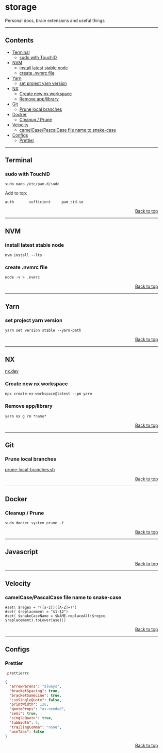 # storage
Personal docs, brain extensions and useful things
___

## Contents
* [Terminal](#terminal)
  * [sudo with TouchID](#sudo-with-touchid)
* [NVM](#nvm)
  * [install latest stable node](#install-latest-stable-node)
  * [create .nvmrc file](#create-nvmrc-file)
* [Yarn](#yarn)
  * [set project yarn version](#set-project-yarn-version)
* [NX](#nx)
  * [Create new nx workspace](#create-new-nx-workspace)
  * [Remove app/library](#remove-applibrary)
* [Git](#git)
  * [Prune local branches](scripts/sh/prune-local-branches.sh)
* [Docker](#docker)
  * [Cleanup / Prune](#cleanup--prune)
* [Velocity](#velocity)
  * [camelCase/PascalCase file name to snake-case](#camelcasepascalcase-file-name-to-snake-case)
* [Configs](#configs)
  * [Prettier](#prettier)

___

## Terminal

### sudo with TouchID
```shell
sudo nano /etc/pam.d/sudo
```

Add to top:
```
auth       sufficient     pam_tid.so
```

<div align="right">
  
  [Back to top](#storage)
  
</div>

___

## NVM

### install latest stable node
```shell
nvm install --lts
```

### create .nvmrc file
```shell
node -v > .nvmrc
```

<div align="right">
  
  [Back to top](#storage)
  
</div>

___

## Yarn

### set project yarn version
```shell
yarn set version stable --yarn-path
```

<div align="right">
  
  [Back to top](#storage)
  
</div>

___

## NX
[nx.dev](https://nx.dev)

### Create new nx workspace
```shell
npx create-nx-workspace@latest --pm yarn
```

### Remove app/library
```shell
yarn nx g rm *name*
```

<div align="right">
  
  [Back to top](#storage)
  
</div>

___

## Git

### Prune local branches
[prune-local-branches.sh](scripts/sh/prune-local-branches.sh)

<div align="right">
  
  [Back to top](#storage)
  
</div>

___

## Docker

### Cleanup / Prune

```shell
sudo docker system prune -f
```

<div align="right">
  
  [Back to top](#storage)
  
</div>

___

## Javascript

<div align="right">
  
  [Back to top](#storage)
  
</div>

___

## Velocity

### camelCase/PascalCase file name to snake-case

```velocity
#set( $regex = "([a-z])([A-Z]+)")
#set( $replacement = "$1-$2")
#set( $snakeCaseName = $NAME.replaceAll($regex, $replacement).toLowerCase())
```

<div align="right">
  
  [Back to top](#storage)
  
</div>

___

## Configs
  
### Prettier
  
`.prettierrc`
```json
{
  "arrowParens": "always",
  "bracketSpacing": true,
  "bracketSameLine": true,
  "jsxSingleQuote": false,
  "printWidth": 120,
  "quoteProps": "as-needed",
  "semi": true,
  "singleQuote": true,
  "tabWidth": 2,
  "trailingComma": "none",
  "useTabs": false
}
```

<div align="right">
  
  [Back to top](#storage)
  
</div>

